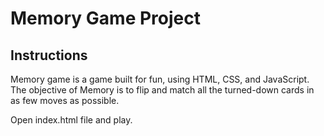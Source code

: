 # Memory Game Project

## Instructions

Memory game is a game built for fun, using HTML, CSS, and JavaScript. The objective of Memory is to flip and match all the turned-down cards in as few moves as possible.

Open index.html file and play.